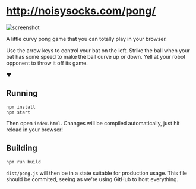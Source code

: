 # http://noisysocks.com/pong/

![screenshot](http://i.imgur.com/d3BOrbV.png)

A little curvy pong game that you can totally play in your browser.

Use the arrow keys to control your bat on the left. Strike the ball when your
bat has some speed to make the ball curve up or down. Yell at your robot
opponent to throw it off its game.

❤️

## Running

```
npm install
npm start
```

Then open `index.html`. Changes will be compiled automatically, just hit reload
in your browser!

## Building

```
npm run build
```

`dist/pong.js` will then be in a state suitable for production usage. This file
should be commited, seeing as we're using GitHub to host everything.
